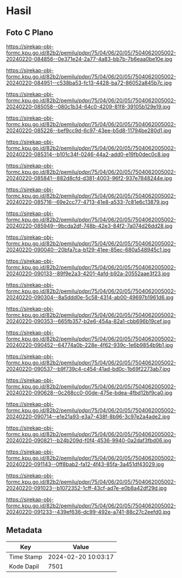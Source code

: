 # Hasil

## Foto C Plano

https://sirekap-obj-formc.kpu.go.id/82b2/pemilu/pdpr/75/04/06/20/05/7504062005002-20240220-084856--0e371e24-2a77-4a83-bb7b-7b6eaa0be10e.jpg

https://sirekap-obj-formc.kpu.go.id/82b2/pemilu/pdpr/75/04/06/20/05/7504062005002-20240220-084951--c538ba53-fc13-4428-ba72-86052a845b7c.jpg

https://sirekap-obj-formc.kpu.go.id/82b2/pemilu/pdpr/75/04/06/20/05/7504062005002-20240220-085058--080c1b34-64c0-4209-81f8-39105b129e19.jpg

https://sirekap-obj-formc.kpu.go.id/82b2/pemilu/pdpr/75/04/06/20/05/7504062005002-20240220-085226--bef9cc9d-6c97-43ee-b5d8-11794be280d1.jpg

https://sirekap-obj-formc.kpu.go.id/82b2/pemilu/pdpr/75/04/06/20/05/7504062005002-20240220-085314--b101c34f-0246-44a2-add0-e19fb0dec0c8.jpg

https://sirekap-obj-formc.kpu.go.id/82b2/pemilu/pdpr/75/04/06/20/05/7504062005002-20240220-085841--882d8cfd-d381-4003-96f2-937e7848244e.jpg

https://sirekap-obj-formc.kpu.go.id/82b2/pemilu/pdpr/75/04/06/20/05/7504062005002-20240220-085716--69e2cc77-4713-41e8-a533-7c81e6c13879.jpg

https://sirekap-obj-formc.kpu.go.id/82b2/pemilu/pdpr/75/04/06/20/05/7504062005002-20240220-085949--9bcda2df-748b-42e3-84f2-7a074d26dd28.jpg

https://sirekap-obj-formc.kpu.go.id/82b2/pemilu/pdpr/75/04/06/20/05/7504062005002-20240220-090040--20bfa7ca-b129-41ee-85ec-680a548945c1.jpg

https://sirekap-obj-formc.kpu.go.id/82b2/pemilu/pdpr/75/04/06/20/05/7504062005002-20240220-090133--89f9e2a3-4201-4afd-b92a-20552aae3f23.jpg

https://sirekap-obj-formc.kpu.go.id/82b2/pemilu/pdpr/75/04/06/20/05/7504062005002-20240220-090304--8a5ddd0e-5c58-4314-ab00-49697b1961d6.jpg

https://sirekap-obj-formc.kpu.go.id/82b2/pemilu/pdpr/75/04/06/20/05/7504062005002-20240220-090353--665fb357-b2e6-454a-82a1-cbb696b19cef.jpg

https://sirekap-obj-formc.kpu.go.id/82b2/pemilu/pdpr/75/04/06/20/05/7504062005002-20240220-090452--64774a0b-228e-4f62-939c-1e6b9854b9b1.jpg

https://sirekap-obj-formc.kpu.go.id/82b2/pemilu/pdpr/75/04/06/20/05/7504062005002-20240220-090537--b9f739c4-c454-41ad-bd0c-1b69f2273ab7.jpg

https://sirekap-obj-formc.kpu.go.id/82b2/pemilu/pdpr/75/04/06/20/05/7504062005002-20240220-090628--0c268cc0-00de-475e-bdea-4fbd12bf9ca0.jpg

https://sirekap-obj-formc.kpu.go.id/82b2/pemilu/pdpr/75/04/06/20/05/7504062005002-20240220-090714--e1e21a93-e3a7-438f-8b96-3c97e2a4ade2.jpg

https://sirekap-obj-formc.kpu.go.id/82b2/pemilu/pdpr/75/04/06/20/05/7504062005002-20240220-090821--b24b209d-f0f4-4536-9940-0a2daf3fbd06.jpg

https://sirekap-obj-formc.kpu.go.id/82b2/pemilu/pdpr/75/04/06/20/05/7504062005002-20240220-091143--0ff8bab2-fa12-4f43-85fa-3a451df43029.jpg

https://sirekap-obj-formc.kpu.go.id/82b2/pemilu/pdpr/75/04/06/20/05/7504062005002-20240220-091023--b1072352-1cff-43cf-ad7e-e0b8a42df29d.jpg

https://sirekap-obj-formc.kpu.go.id/82b2/pemilu/pdpr/75/04/06/20/05/7504062005002-20240220-091233--439ef636-dc99-492e-a741-88c27c2eefd0.jpg


## Metadata

| Key        | Value               |
| ---------- | ------------------- |
| Time Stamp | 2024-02-20 10:03:17 |
| Kode Dapil | 7501                |



